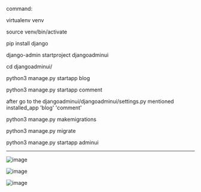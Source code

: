 command:

virtualenv venv

source venv/bin/activate

pip install django

django-admin startproject djangoadminui

cd djangoadminui/

python3 manage.py startapp blog

python3 manage.py startapp comment

after go to the djangoadminui/djangoadminui/settings.py
mentioned installed_app
'blog'
'comment'


python3 manage.py makemigrations

python3 manage.py migrate

python3 manage.py startapp adminui



----------------------------------------------------------------------------------------------------


![image](https://github.com/user-attachments/assets/99d82878-86fa-45c2-9242-d41cd860bc6e)


![image](https://github.com/user-attachments/assets/de492972-8408-4645-a909-f231c527bf8b)


![image](https://github.com/user-attachments/assets/a53fba55-8f18-43e7-a05f-4e426a1add00)





